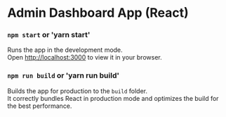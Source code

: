 # Admin Dashboard App (React)

### `npm start` or   'yarn start'

Runs the app in the development mode.\
Open [http://localhost:3000](http://localhost:3000) to view it in your browser.

### `npm run build` or 'yarn run build'

Builds the app for production to the `build` folder.\
It correctly bundles React in production mode and optimizes the build for the best performance.



